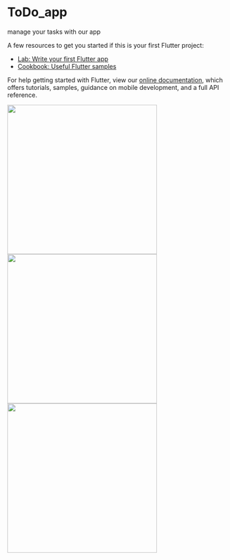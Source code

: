 # ToDo_app

manage your tasks with our app



A few resources to get you started if this is your first Flutter project:

- [Lab: Write your first Flutter app](https://flutter.dev/docs/get-started/codelab)
- [Cookbook: Useful Flutter samples](https://flutter.dev/docs/cookbook)

For help getting started with Flutter, view our
[online documentation](https://flutter.dev/docs), which offers tutorials,
samples, guidance on mobile development, and a full API reference.



<p float="left">
  <img src="https://user-images.githubusercontent.com/94145850/161749750-67aa8109-ab58-4db4-97ed-9069af788972.png" width="340" />
  <img src="https://user-images.githubusercontent.com/94145850/161751500-9dd3d2d6-c84e-46d4-ba33-64b027146460.png" width="340" /> 
  <img src="https://user-images.githubusercontent.com/94145850/161751485-63ab1726-8368-4f4b-8603-8ed583a5a973.png" width="340" />
</p>



















